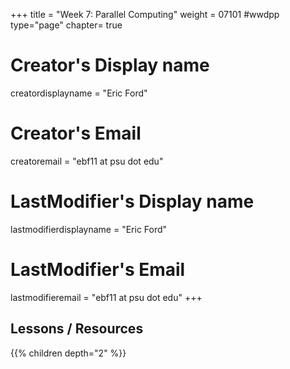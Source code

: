 +++
title = "Week 7: Parallel Computing"
weight = 07101  #wwdpp
type="page"
chapter= true

# Creator's Display name
creatordisplayname = "Eric Ford"
# Creator's Email
creatoremail = "ebf11 at psu dot edu"
# LastModifier's Display name
lastmodifierdisplayname = "Eric Ford"
# LastModifier's Email
lastmodifieremail = "ebf11 at psu dot edu"
+++

## Lessons / Resources
{{% children depth="2" %}}
